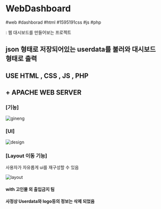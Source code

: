 # WebDashboard

#web #dashborad #html #1595191css #js #php

: 웹 대시보드를 만들어보는 프로젝트


## json 형태로 저장되어있는 userdata를 불러와 대시보드 형태로 출력

## USE HTML , CSS , JS , PHP

## + APACHE WEB SERVER 


### [기능]

![gineng](https://user-images.githubusercontent.com/63782897/109422752-46c83480-7a20-11eb-99b3-1bf885613b36.JPG)

### [UI]

![design](https://user-images.githubusercontent.com/63782897/109422758-4c257f00-7a20-11eb-8c06-9c399b157184.JPG)


### [Layout 이동 기능] 

사용자가 자유롭게 ui를 재구성할 수 있음

![layout](https://user-images.githubusercontent.com/63782897/109422761-4fb90600-7a20-11eb-880e-ce8439245421.JPG)



#### with 고인물 외 출입금지 팀

#### 사정상 Userdata와 logo등의 정보는 삭제 되었음

